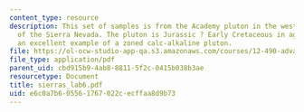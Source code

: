 ```yaml
---
content_type: resource
description: This set of samples is from the Academy pluton in the western foothills
  of the Sierra Nevada. The pluton is Jurassic ? Early Cretaceous in age and represents
  an excellent example of a zoned calc-alkaline pluton.
file: https://ol-ocw-studio-app-qa.s3.amazonaws.com/courses/12-490-advanced-igneous-petrology-fall-2005/e6c0a7b605561767022cecffaa8d9b73_sierras_lab6.pdf
file_type: application/pdf
parent_uid: cbd915b9-4ab8-8811-5f2c-0415b038b3ae
resourcetype: Document
title: sierras_lab6.pdf
uid: e6c0a7b6-0556-1767-022c-ecffaa8d9b73
---
```

